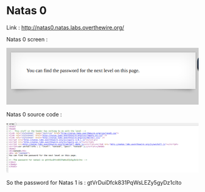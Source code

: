 # Natas 0

Link : http://natas0.natas.labs.overthewire.org/

Natas 0 screen :

<img src="imgs/natas0.png" alt="Natas0 screnn">


Natas 0 source code :


<img src="imgs/url_natas0.png" alt="url Natas0">


So the password for Natas 1 is : gtVrDuiDfck831PqWsLEZy5gyDz1clto